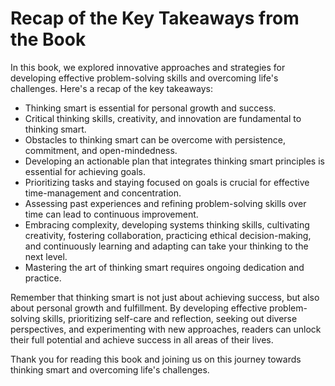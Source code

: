 Recap of the Key Takeaways from the Book
====================================================

In this book, we explored innovative approaches and strategies for developing effective problem-solving skills and overcoming life's challenges. Here's a recap of the key takeaways:

* Thinking smart is essential for personal growth and success.
* Critical thinking skills, creativity, and innovation are fundamental to thinking smart.
* Obstacles to thinking smart can be overcome with persistence, commitment, and open-mindedness.
* Developing an actionable plan that integrates thinking smart principles is essential for achieving goals.
* Prioritizing tasks and staying focused on goals is crucial for effective time-management and concentration.
* Assessing past experiences and refining problem-solving skills over time can lead to continuous improvement.
* Embracing complexity, developing systems thinking skills, cultivating creativity, fostering collaboration, practicing ethical decision-making, and continuously learning and adapting can take your thinking to the next level.
* Mastering the art of thinking smart requires ongoing dedication and practice.

Remember that thinking smart is not just about achieving success, but also about personal growth and fulfillment. By developing effective problem-solving skills, prioritizing self-care and reflection, seeking out diverse perspectives, and experimenting with new approaches, readers can unlock their full potential and achieve success in all areas of their lives.

Thank you for reading this book and joining us on this journey towards thinking smart and overcoming life's challenges.
